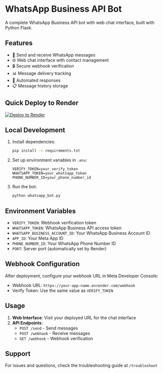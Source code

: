 # WhatsApp Business API Bot

A complete WhatsApp Business API bot with web chat interface, built with Python Flask.

## Features

- 📱 Send and receive WhatsApp messages
- 🌐 Web chat interface with contact management
- 🔒 Secure webhook verification
- 📊 Message delivery tracking
- 🤖 Automated responses
- 📋 Message history storage

## Quick Deploy to Render

[![Deploy to Render](https://render.com/images/deploy-to-render-button.svg)](https://render.com/deploy)

## Local Development

1. Install dependencies:
   ```bash
   pip install -r requirements.txt
   ```

2. Set up environment variables in `.env`:
   ```
   VERIFY_TOKEN=your_verify_token
   WHATSAPP_TOKEN=your_whatsapp_token
   PHONE_NUMBER_ID=your_phone_number_id
   ```

3. Run the bot:
   ```bash
   python whatsapp_bot.py
   ```

## Environment Variables

- `VERIFY_TOKEN`: Webhook verification token
- `WHATSAPP_TOKEN`: WhatsApp Business API access token
- `WHATSAPP_BUSINESS_ACCOUNT_ID`: Your WhatsApp Business Account ID
- `APP_ID`: Your Meta App ID
- `PHONE_NUMBER_ID`: Your WhatsApp Phone Number ID
- `PORT`: Server port (automatically set by Render)

## Webhook Configuration

After deployment, configure your webhook URL in Meta Developer Console:
- Webhook URL: `https://your-app-name.onrender.com/webhook`
- Verify Token: Use the same value as `VERIFY_TOKEN`

## Usage

1. **Web Interface**: Visit your deployed URL for the chat interface
2. **API Endpoints**:
   - `POST /send` - Send messages
   - `POST /webhook` - Receive messages
   - `GET /webhook` - Webhook verification

## Support

For issues and questions, check the troubleshooting guide at `/troubleshoot`
